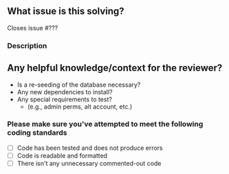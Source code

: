 ## What issue is this solving?
<!-- replace ??? with the issue number. This will ensure the related issue is automatically closed when the PR is merged. -->
Closes issue #???

### Description
<!-- Brief description of change -->

<!-- Add any additional expected behavior here if it is not described in the linked issue. -->

## Any helpful knowledge/context for the reviewer?

- Is a re-seeding of the database necessary?
- Any new dependencies to install?
- Any special requirements to test?
  - (e.g., admin perms, alt account, etc.)

### Please make sure you've attempted to meet the following coding standards
- [ ] Code has been tested and does not produce errors
- [ ] Code is readable and formatted
- [ ] There isn't any unnecessary commented-out code

